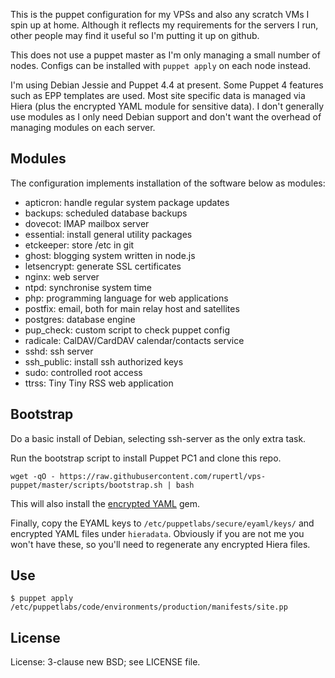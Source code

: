 This is the puppet configuration for my VPSs and also any scratch VMs I spin up at home. Although it reflects my requirements for the servers I run, other people may find it useful so I'm putting it up on github.

This does not use a puppet master as I'm only managing a small number of nodes. Configs can be installed with `puppet apply` on each node instead.

I'm using Debian Jessie and Puppet 4.4 at present. Some Puppet 4 features such as EPP templates are used. Most site specific data is managed via Hiera (plus the encrypted YAML module for sensitive data). I don't generally use modules as I only need Debian support and don't want the overhead of managing modules on each server.

## Modules

The configuration implements installation of the software below as modules:

* apticron: handle regular system package updates
* backups: scheduled database backups
* dovecot: IMAP mailbox server
* essential: install general utility packages
* etckeeper: store /etc in git
* ghost: blogging system written in node.js
* letsencrypt: generate SSL certificates
* nginx: web server
* ntpd: synchronise system time
* php: programming language for web applications
* postfix: email, both for main relay host and satellites
* postgres: database engine
* pup_check: custom script to check puppet config
* radicale: CalDAV/CardDAV calendar/contacts service
* sshd: ssh server
* ssh_public: install ssh authorized keys
* sudo: controlled root access
* ttrss: Tiny Tiny RSS web application

## Bootstrap

Do a basic install of Debian, selecting ssh-server as the only extra task.

Run the bootstrap script to install Puppet PC1 and clone this repo.

```
wget -qO - https://raw.githubusercontent.com/rupertl/vps-puppet/master/scripts/bootstrap.sh | bash
```

This will also install the [encrypted YAML](https://github.com/TomPoulton/hiera-eyaml) gem.

Finally, copy the EYAML keys to `/etc/puppetlabs/secure/eyaml/keys/` and encrypted YAML files under `hieradata`. Obviously if you are not me you won't have these, so you'll need to regenerate any encrypted Hiera files.

## Use

```
$ puppet apply /etc/puppetlabs/code/environments/production/manifests/site.pp
```

## License

License: 3-clause new BSD; see LICENSE file.
